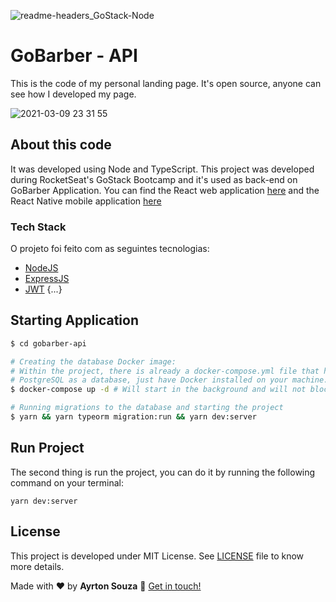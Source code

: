 
![readme-headers_GoStack-Node](https://user-images.githubusercontent.com/30063455/110576974-78d44780-8140-11eb-83e0-bca9bef1cd52.png)

# GoBarber - API

This is the code of my personal landing page. It's open source, anyone can see how I developed my page.

![2021-03-09 23 31 55](https://media.giphy.com/media/Lm6bmg75wR7Llcf9JG/giphy.gif)

## About this code

It was developed using Node and TypeScript. This project was developed during RocketSeat's GoStack Bootcamp and it's used as back-end on GoBarber Application. You can find the React web application [here](https://github.com/ayrtonbsouza/gobarber-web) and the React Native mobile application [here](https://github.com/ayrtonbsouza/gobarber-mobile)

### Tech Stack

O projeto foi feito com as seguintes tecnologias:

- [NodeJS](https://nodejs.org/en/)
- [ExpressJS](https://expressjs.com/pt-br/)
- [JWT](https://jwt.io/)
{...}

## Starting Application

```sh
$ cd gobarber-api

# Creating the database Docker image:
# Within the project, there is already a docker-compose.yml file that has the
# PostgreSQL as a database, just have Docker installed on your machine.
$ docker-compose up -d # Will start in the background and will not block the shell

# Running migrations to the database and starting the project
$ yarn && yarn typeorm migration:run && yarn dev:server
```

## Run Project

The second thing is run the project, you can do it by running the following command on your terminal:

```yarn dev:server```

## License

This project is developed under MIT License. See [LICENSE](LICENSE.md) file to know more details.


Made with ❤️ by **Ayrton Souza** :wave: [Get in touch!](https://ayrtonsouza.com/)
